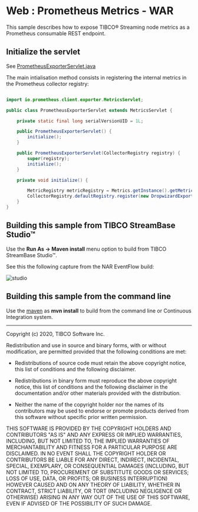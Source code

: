 # Web : Prometheus Metrics - WAR

This sample describes how to expose TIBCO&reg; Streaming node metrics as a Prometheus consumable
REST endpoint.

## Initialize the servlet

See [PrometheusExporterServlet.java](../../main/java/com/tibco/ep/samples/prometheus/PrometheusExporterServlet.java)

The main intialisation method consists in registering the internal metrics in the Prometheus 
collector registry:

```java

import io.prometheus.client.exporter.MetricsServlet;

public class PrometheusExporterServlet extends MetricsServlet {

	private static final long serialVersionUID = 1L;

    public PrometheusExporterServlet() {
        initialize();
    }

    public PrometheusExporterServlet(CollectorRegistry registry) {
        super(registry);
        initialize();
    }

    private void initialize() {

        MetricRegistry metricRegistry = Metrics.getInstance().getMetricRegistry();
        CollectorRegistry.defaultRegistry.register(new DropwizardExports(metricRegistry).register());
    }
}

```


## Building this sample from TIBCO StreamBase Studio&trade; 

Use the **Run As -> Maven install** menu option to build from TIBCO StreamBase Studio&trade;.

See this the following capture from the NAR EventFlow build:

![studio](../../../../../../nativelibrary/nar/nar-eventflow/src/site/resources/images/studiounit.gif)


## Building this sample from the command line

Use the [maven](https://maven.apache.org) as **mvn install** to build from the command line or Continuous Integration system.


---
Copyright (c) 2020, TIBCO Software Inc.

Redistribution and use in source and binary forms, with or without
modification, are permitted provided that the following conditions are met:

* Redistributions of source code must retain the above copyright notice, this
  list of conditions and the following disclaimer.

* Redistributions in binary form must reproduce the above copyright notice,
  this list of conditions and the following disclaimer in the documentation
  and/or other materials provided with the distribution.

* Neither the name of the copyright holder nor the names of its
  contributors may be used to endorse or promote products derived from
  this software without specific prior written permission.

THIS SOFTWARE IS PROVIDED BY THE COPYRIGHT HOLDERS AND CONTRIBUTORS "AS IS"
AND ANY EXPRESS OR IMPLIED WARRANTIES, INCLUDING, BUT NOT LIMITED TO, THE
IMPLIED WARRANTIES OF MERCHANTABILITY AND FITNESS FOR A PARTICULAR PURPOSE ARE
DISCLAIMED. IN NO EVENT SHALL THE COPYRIGHT HOLDER OR CONTRIBUTORS BE LIABLE
FOR ANY DIRECT, INDIRECT, INCIDENTAL, SPECIAL, EXEMPLARY, OR CONSEQUENTIAL
DAMAGES (INCLUDING, BUT NOT LIMITED TO, PROCUREMENT OF SUBSTITUTE GOODS OR
SERVICES; LOSS OF USE, DATA, OR PROFITS; OR BUSINESS INTERRUPTION) HOWEVER
CAUSED AND ON ANY THEORY OF LIABILITY, WHETHER IN CONTRACT, STRICT LIABILITY,
OR TORT (INCLUDING NEGLIGENCE OR OTHERWISE) ARISING IN ANY WAY OUT OF THE USE
OF THIS SOFTWARE, EVEN IF ADVISED OF THE POSSIBILITY OF SUCH DAMAGE.
